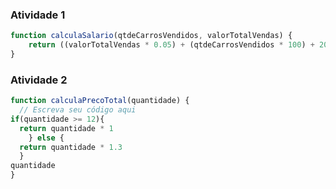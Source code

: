### Atividade 1
~~~~javascript
function calculaSalario(qtdeCarrosVendidos, valorTotalVendas) {
    return ((valorTotalVendas * 0.05) + (qtdeCarrosVendidos * 100) + 2000);
}
~~~~

### Atividade 2
~~~~javascript
function calculaPrecoTotal(quantidade) {
  // Escreva seu código aqui
if(quantidade >= 12){
  return quantidade * 1
    } else {
  return quantidade * 1.3
  }
quantidade
}
~~~~
